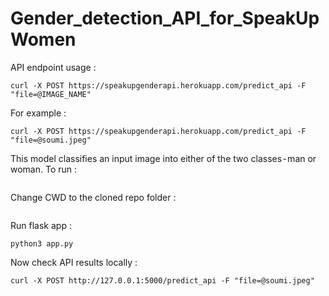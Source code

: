 # Gender_detection_API_for_SpeakUpWomen

API endpoint usage :

```curl -X POST https://speakupgenderapi.herokuapp.com/predict_api -F "file=@IMAGE_NAME"```

For example :

```curl -X POST https://speakupgenderapi.herokuapp.com/predict_api -F "file=@soumi.jpeg"```

This model classifies an input image into either of the two classes - man or woman. To run :

```git clone https://github.com/Soumi7/Gender_detection_API_for_SpeakUpWomen
```
 Change CWD to the cloned repo folder :
 
 ```cd Gender_detection_API_for_SpeakUpWomen
 ```
 
 Run flask app :
 
 ```python3 app.py```
 
 Now check API results locally :
 
 ```curl -X POST http://127.0.0.1:5000/predict_api -F "file=@soumi.jpeg"```

 
 
